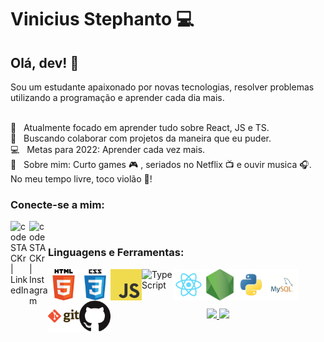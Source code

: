 # Vinicius Stephanto :computer:

## Olá, dev! 👋

Sou um estudante apaixonado por novas tecnologias, resolver problemas utilizando a programação e aprender cada dia mais.

 <br/> 🔭 &nbsp; Atualmente focado em aprender tudo sobre React, JS e TS.
 <br/> :purple_heart: &nbsp; Buscando colaborar com projetos da maneira que eu puder.
 <br/> :computer: &nbsp; Metas para 2022: Aprender cada vez mais. &nbsp; 
 <br/> 💬  &nbsp; Sobre mim: Curto games :video_game: , seriados no Netflix :tv: e ouvir musica :headphones:. No meu tempo livre, toco violão :guitar:! 
 
 
 ### Conecte-se a mim:
 
[<img align="left" alt="codeSTACKr | LinkedIn" width="30" src="https://cdn.jsdelivr.net/npm/simple-icons@v3/icons/linkedin.svg" />][linkedin]
[<img align="left" alt="codeSTACKr | Instagram" width="30" src="https://cdn.jsdelivr.net/npm/simple-icons@v3/icons/instagram.svg" />][instagram]

<br />

 ### Linguagens e Ferramentas:
<img align="left" alt="HTML5" width="50" src="https://raw.githubusercontent.com/github/explore/80688e429a7d4ef2fca1e82350fe8e3517d3494d/topics/html/html.png" />
<img align="left" alt="CSS3" width="50" src="https://raw.githubusercontent.com/github/explore/80688e429a7d4ef2fca1e82350fe8e3517d3494d/topics/css/css.png" />
<img align="left" alt="JavaScript" width="50" src="https://raw.githubusercontent.com/github/explore/80688e429a7d4ef2fca1e82350fe8e3517d3494d/topics/javascript/javascript.png" />
<img align="left" alt="TypeScript" width="50" src="https://cdn.jsdelivr.net/gh/devicons/devicon/icons/typescript/typescript-plain.svg" />
<img align="left" alt="React" width="50" src="https://raw.githubusercontent.com/github/explore/80688e429a7d4ef2fca1e82350fe8e3517d3494d/topics/react/react.png" />
<img align="left" alt="Node.js" width="50" src="https://raw.githubusercontent.com/github/explore/80688e429a7d4ef2fca1e82350fe8e3517d3494d/topics/nodejs/nodejs.png" />
<img align="left" alt="Python" width="50" src="https://raw.githubusercontent.com/github/explore/80688e429a7d4ef2fca1e82350fe8e3517d3494d/topics/python/python.png" />
<img align="left" alt="MySQL" width="50" src="https://raw.githubusercontent.com/github/explore/80688e429a7d4ef2fca1e82350fe8e3517d3494d/topics/mysql/mysql.png" />
<img align="left" alt="Git" width="50" src="https://raw.githubusercontent.com/github/explore/80688e429a7d4ef2fca1e82350fe8e3517d3494d/topics/git/git.png" />
<img align="left" alt="GitHub" width="50" src="https://raw.githubusercontent.com/github/explore/78df643247d429f6cc873026c0622819ad797942/topics/github/github.png" />


<br />
<br />

 ##
 
<div align="center">
  <a href="https://github.com/stephanto-dev">
  <img height="180em" src="https://github-readme-stats.vercel.app/api?username=stephanto-dev&show_icons=true&theme=dark&include_all_commits=true&count_private=true"/>
  <img height="180em" src="https://github-readme-stats.vercel.app/api/top-langs/?username=stephanto-dev&layout=compact&langs_count=7&theme=dark"/>
</div>
 


<!--
**stephanto-dev/stephanto-dev** is a ✨ _special_ ✨ repository because its `README.md` (this file) appears on your GitHub profile.

Here are some ideas to get you started:

- 🔭 I’m currently working on ...
- 🌱 I’m currently learning ...
- 👯 I’m looking to collaborate on ...
- 🤔 I’m looking for help with ...
- 💬 Ask me about ...
- 📫 How to reach me: ...
- 😄 Pronouns: ...
- ⚡ Fun fact: ...
-->

[instagram]: https://www.instagram.com/v.stephanto/
[linkedin]: https://www.linkedin.com/in/vinicius-stephanto-a8622217b/
